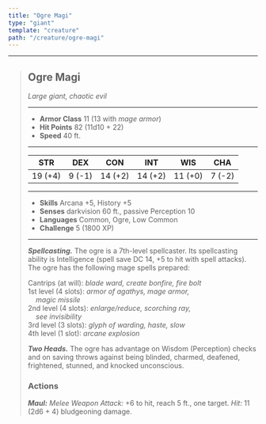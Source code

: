 ```yaml
---
title: "Ogre Magi"
type: "giant"
template: "creature"
path: "/creature/ogre-magi"
---
```


___
>
> ## Ogre Magi
>*Large giant, chaotic evil*
> ___
>
> - **Armor Class** 11 (13 with *mage armor*)
> - **Hit Points**  82 (11d10 + 22)
> - **Speed** 40 ft.
>___
>
>|STR|DEX|CON|INT|WIS|CHA|
>|:---:|:---:|:---:|:---:|:---:|:---:|
>|19 (+4)| 9 (-1)| 14 (+2)| 14 (+2)|  11 (+0)|    7 (-2)|
>___
>
> - **Skills** Arcana +5, History +5
> - **Senses** darkvision 60 ft., passive Perception 10
> - **Languages** Common, Ogre, Low Common
> - **Challenge** 5 (1800 XP)
> ___
>
> ***Spellcasting.*** The ogre is a 7th-level spellcaster. Its spellcasting ability is Intelligence (spell save DC 14, +5 to hit with spell attacks). The ogre has the following mage spells prepared:
>
> Cantrips (at will): *blade ward, create bonfire, fire bolt*
> <br> 1st level (4 slots): *armor of agathys, mage armor, <br>&nbsp;&nbsp;&nbsp; magic missile*
> <br> 2nd level (4 slots): *enlarge/reduce, scorching ray, <br>&nbsp;&nbsp;&nbsp; see invisibility*
> <br> 3rd level (3 slots): *glyph of warding, haste, slow*
> <br> 4th level (1 slot): *arcane explosion*
>
>***Two Heads.*** The ogre has advantage on Wisdom (Perception) checks and on saving throws against being blinded, charmed, deafened, frightened, stunned, and knocked unconscious.
>
> ### Actions
> ***Maul:*** *Melee Weapon Attack:* +6 to hit, reach 5 ft., one target. *Hit:* 11 (2d6 + 4) bludgeoning damage.

